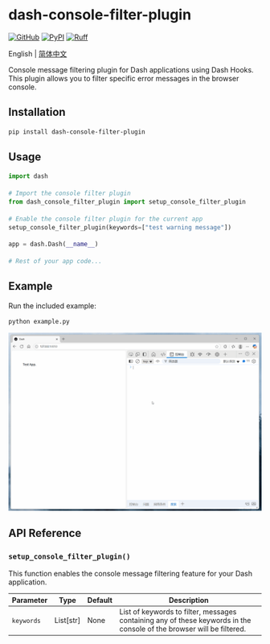 # dash-console-filter-plugin

[![GitHub](https://shields.io/badge/license-MIT-informational)](https://github.com/CNFeffery/dash-console-filter-plugin/blob/main/LICENSE)
[![PyPI](https://img.shields.io/pypi/v/dash-console-filter-plugin.svg?color=dark-green)](https://pypi.org/project/dash-console-filter-plugin/)
[![Ruff](https://img.shields.io/endpoint?url=https://raw.githubusercontent.com/astral-sh/ruff/main/assets/badge/v2.json)](https://github.com/astral-sh/ruff)

English | [简体中文](./README-zh_CN.md)

Console message filtering plugin for Dash applications using Dash Hooks. This plugin allows you to filter specific error messages in the browser console.

## Installation

```bash
pip install dash-console-filter-plugin
```

## Usage

```python
import dash

# Import the console filter plugin
from dash_console_filter_plugin import setup_console_filter_plugin

# Enable the console filter plugin for the current app
setup_console_filter_plugin(keywords=["test warning message"])

app = dash.Dash(__name__)

# Rest of your app code...
```

## Example

Run the included example:

```bash
python example.py
```

<center><img src="./images/demo.gif" /></center>

## API Reference

### `setup_console_filter_plugin()`

This function enables the console message filtering feature for your Dash application.

| Parameter  | Type      | Default | Description                                                                                                           |
| ---------- | --------- | ------- | --------------------------------------------------------------------------------------------------------------------- |
| `keywords` | List[str] | None    | List of keywords to filter, messages containing any of these keywords in the console of the browser will be filtered. |
